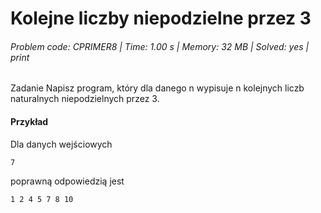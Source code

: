 # Kolejne liczby niepodzielne przez 3
###### Problem code: CPRIMER8 \| Time: 1.00 s \| Memory: 32 MB \| Solved: yes \| print

Zadanie
Napisz program, który dla danego n wypisuje n kolejnych liczb naturalnych niepodzielnych przez 3.

#### Przykład
Dla danych wejściowych

```
7
```
poprawną odpowiedzią jest
```
1 2 4 5 7 8 10
```
